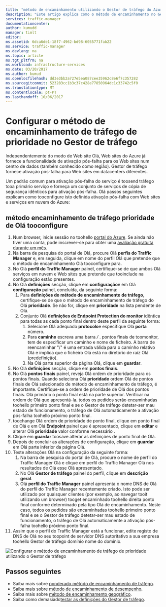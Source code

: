 ```yaml
---
title: "método de encaminhamento utilizando o Gestor de tráfego do Azure de tráfego de prioridade aaaConfigure | Microsoft Docs"
description: "Este artigo explica como o método de encaminhamento no Gestor de tráfego de tráfego de prioridade de Olá tooconfigure"
services: traffic-manager
documentationcenter: 
author: kumudd
manager: timlt
editor: 
ms.assetid: 6dca6de1-18f7-4962-bd98-6055771fab22
ms.service: traffic-manager
ms.devlang: na
ms.topic: article
ms.tgt_pltfrm: na
ms.workload: infrastructure-services
ms.date: 03/20/2017
ms.author: kumud
ms.openlocfilehash: dd3e3bb2a727e5ea087cee35962c8e6f7c357282
ms.sourcegitcommit: 523283cc1b3c37c428e77850964dc1c33742c5f0
ms.translationtype: MT
ms.contentlocale: pt-PT
ms.lasthandoff: 10/06/2017
---
```

# <a name="configure-priority-traffic-routing-method-in-traffic-manager"></a>Configurar o método de encaminhamento de tráfego de prioridade no Gestor de tráfego

Independentemente do modo de Web site Olá, Web sites do Azure já fornece a funcionalidade de ativação pós-falha para os Web sites num centro de dados (também conhecido como região). Gestor de tráfego fornece ativação pós-falha para Web sites em datacenters diferentes.

Um padrão comum para ativação pós-falha do serviço é toosend tráfego tooa primário serviço e forneça um conjunto de serviços de cópia de segurança idênticos para ativação pós-falha. Olá passos seguintes explicam como tooconfigure isto definida ativação pós-falha com Web sites e serviços em nuvem do Azure:

## <a name="tooconfigure-hello-priority-traffic-routing-method"></a>método encaminhamento de tráfego prioridade de Olá tooconfigure

1. Num browser, inicie sessão no toohello [portal do Azure](http://portal.azure.com). Se ainda não tiver uma conta, pode inscrever-se para obter uma [avaliação gratuita durante um mês](https://azure.microsoft.com/free/). 
2. Na barra de pesquisa do portal de Olá, procure Olá **perfis do Traffic Manager** e, em seguida, clique em nome do perfil Olá que pretende que o método de encaminhamento Olá tooconfigure para.
3. No Olá **perfil do Traffic Manager** painel, certifique-se de que ambos Olá serviços em nuvem e Web sites que pretende que tooinclude na configuração estão presentes.
4. No Olá **definições** secção, clique em **configuração**e em Olá **configuração** painel, concluída, da seguinte forma:
    1. Para **definições do método de encaminhamento de tráfego**, certifique-se de que o método de encaminhamento de tráfego do Olá **prioridade**. Se não for, clique em **prioridade** na lista pendente de Olá.
    2. Conjunto Olá **definições de Endpoint Protection do monitor** idêntica para todas as cada ponto final dentro deste perfil da seguinte forma:
        1. Selecione Olá adequado **protocolo**e especifique Olá **porta** número. 
        2. Para **caminho** escreva uma barra  */* . pontos finais de toomonitor, tem de especificar um caminho e nome de ficheiro. A barra de reencaminhar "/" é uma entrada válida para o caminho relativo Olá e implica que o ficheiro Olá está no diretório de raiz Olá (predefinição).
        3. Na Olá parte superior da página Olá, clique em **guardar**.
5. No Olá **definições** secção, clique em **pontos finais**.
6. No Olá **pontos finais** painel, reveja Olá ordem de prioridade para os pontos finais. Quando seleciona Olá **prioridade** ordem Olá de pontos finais de Olá selecionado de método de encaminhamento de tráfego, é importante. Certifique-se a ordem de prioridade de Olá dos pontos finais.  Olá primário o ponto final está na parte superior. Verificar na ordem de Olá que apresentá-la. todos os pedidos serão encaminhadas toohello primeiro ponto final e se o Gestor de tráfego detetar-ser mau estado de funcionamento, o tráfego de Olá automaticamente a ativação pós-falha toohello próximo ponto final. 
7. toochange Olá ordem de prioridade de ponto final, clique em ponto final de Olá e em Olá **Endpoint** painel que é apresentado, clique em **editar** e alterar Olá **prioridade** valor conforme necessário . 
8. Clique em **guardar** toosave alterar as definições de ponto final de Olá.
9. Depois de concluir as alterações de configuração, clique em **guardar** em Olá parte inferior da página Olá.
10. Teste alterações Olá na configuração da seguinte forma:
    1.  Na barra de pesquisa do portal de Olá, procure o nome de perfil do Traffic Manager Olá e clique em perfil do Traffic Manager Olá nos resultados de Olá esse Olá apresentado.
    2.  No Olá **Gestor de tráfego** painel do perfil, clique em **descrição geral**.
    3.  Olá **perfil do Traffic Manager** painel apresenta o nome DNS de Olá do perfil do Traffic Manager recentemente criado. Isto pode ser utilizado por quaisquer clientes (por exemplo, ao navegar tooit utilizando um browser) tooget encaminhado toohello direita ponto final conforme determinado pela tipo Olá de encaminhamento. Neste caso, todos os pedidos são encaminhadas toohello primeiro ponto final e se o Gestor de tráfego detetar-ser mau estado de funcionamento, o tráfego de Olá automaticamente a ativação pós-falha toohello próximo ponto final.
11. Assim que o perfil do Traffic Manager está a funcionar, edite registo de DNS de Olá no seu toopoint de servidor DNS autoritativo a sua empresa toohello Gestor de tráfego domínio nome do domínio.

![Configurar o método de encaminhamento de tráfego de prioridade utilizando o Gestor de tráfego][1]

## <a name="next-steps"></a>Passos seguintes


- Saiba mais sobre [ponderado método de encaminhamento de tráfego](traffic-manager-configure-weighted-routing-method.md).
- Saiba mais sobre [método de encaminhamento de desempenho](traffic-manager-configure-performance-routing-method.md).
- Saiba mais sobre [método de encaminhamento geográfico](traffic-manager-configure-geographic-routing-method.md).
- Saiba como demasiado[testar as definições do Gestor de tráfego](traffic-manager-testing-settings.md).

<!--Image references-->
[1]: ./media/traffic-manager-priority-routing-method/traffic-manager-priority-routing-method.png